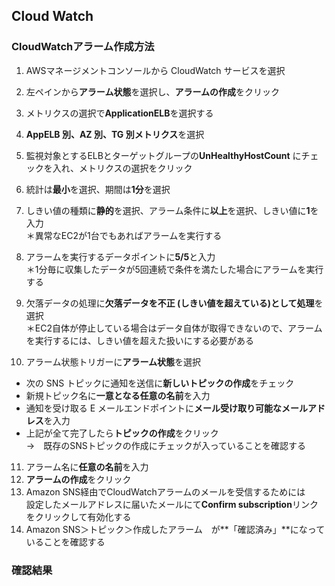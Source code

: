 ## Cloud Watch ##
### CloudWatchアラーム作成方法 ###
1. AWSマネージメントコンソールから CloudWatch サービスを選択
2. 左ペインから**アラーム状態**を選択し、**アラームの作成**をクリック
3. メトリクスの選択で**ApplicationELB**を選択する
4.  **AppELB 別、AZ 別、TG 別メトリクス**を選択
5. 監視対象とするELBとターゲットグループの**UnHealthyHostCount**
にチェックを入れ、メトリクスの選択をクリック
6. 統計は**最小**を選択、期間は**1分**を選択
7. しきい値の種類に**静的**を選択、アラーム条件に**以上**を選択、しきい値に**1**を入力  
   ＊異常なEC2が1台でもあればアラームを実行する
8. アラームを実行するデータポイントに**5/5**と入力  
   ＊1分毎に収集したデータが5回連続で条件を満たした場合にアラームを実行する
9. 欠落データの処理に**欠落データを不正 (しきい値を超えている)として処理**を選択  
   ＊EC2自体が停止している場合はデータ自体が取得できないので、アラームを実行するには、しきい値を超えた扱いにする必要がある

10. アラーム状態トリガーに**アラーム状態**を選択
- 次の SNS トピックに通知を送信に**新しいトピックの作成**をチェック
- 新規トピック名に**一意となる任意の名前**を入力
- 通知を受け取る E メールエンドポイントに**メール受け取り可能なメールアドレス**を入力
- 上記が全て完了したら**トピックの作成**をクリック  
  →　既存のSNSトピックの作成にチェックが入っていることを確認する

11. アラーム名に**任意の名前**を入力
12. **アラームの作成**をクリック
13. Amazon SNS経由でCloudWatchアラームのメールを受信するためには  
    設定したメールアドレスに届いたメールにて**Confirm subscription**リンクをクリックして有効化する
14. Amazon SNS＞トピック＞作成したアラーム　が**「確認済み」**になっていることを確認する

### 確認結果 ###
